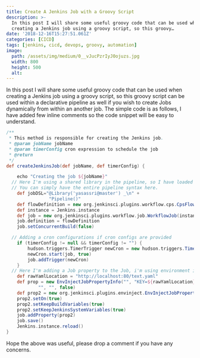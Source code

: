 ```yaml
---
title: Create A Jenkins Job with a Groovy Script
description: >-
  In this post I will share some useful groovy code that can be used when
  creating a Jenkins job using a groovy script, so this groovy…
date: '2018-12-16T15:27:51.061Z'
categories: [CICD]
tags: [jenkins, cicd, devops, groovy, automation]
image:
  path: /assets/img/medium/0__vJucPzrIyJ0ojuzs.jpg
  width: 800
  height: 500
  alt: 
---
```


In this post I will share some useful groovy code that can be used when creating a Jenkins job using a groovy script, so this groovy script can be used within a declarative pipeline as well if you wish to create Jobs dynamically from within an another job. The simple code is as follows, I have added few inline comments so the code snippet will be easy to understand.

```groovy
/**
 * This method is responsible for creating the Jenkins job.
 * @param jobName jobName
 * @param timerConfig cron expression to schedule the job
 * @return
 */
def createJenkinsJob(def jobName, def timerConfig) {

    echo "Creating the job ${jobName}"
  // Here I'm using a shared library in the pipeline, so I have loaded my shared library here
  // You can simply have the entire pipeline syntax here.
    def jobDSL="@Library('yasassri@master') _\n" +
                "Pipeline()"
    def flowDefinition = new org.jenkinsci.plugins.workflow.cps.CpsFlowDefinition(jobDSL, true)
    def instance = Jenkins.instance
    def job = new org.jenkinsci.plugins.workflow.job.WorkflowJob(instance, jobName )
    job.definition = flowDefinition
    job.setConcurrentBuild(false)

  // Adding a cron configurations if cron configs are provided
    if (timerConfig != null && timerConfig != "") {
        hudson.triggers.TimerTrigger newCron = new hudson.triggers.TimerTrigger(timerConfig);
        newCron.start(job, true)
        job.addTrigger(newCron)
    }
  // Here I'm adding a Job property to the Job, i'm using environment inject plugin here
    def rawYamlLocation = "http://localhost:80/text.yaml"
    def prop = new EnvInjectJobPropertyInfo("", "KEY=${rawYamlLocation}", "",
            "", "", false)
    def prop2 = new org.jenkinsci.plugins.envinject.EnvInjectJobProperty(prop)
    prop2.setOn(true)
    prop2.setKeepBuildVariables(true)
    prop2.setKeepJenkinsSystemVariables(true)
    job.addProperty(prop2)
    job.save()
    Jenkins.instance.reload()
}
```

Hope the above was useful, please drop a comment if you have any concerns.